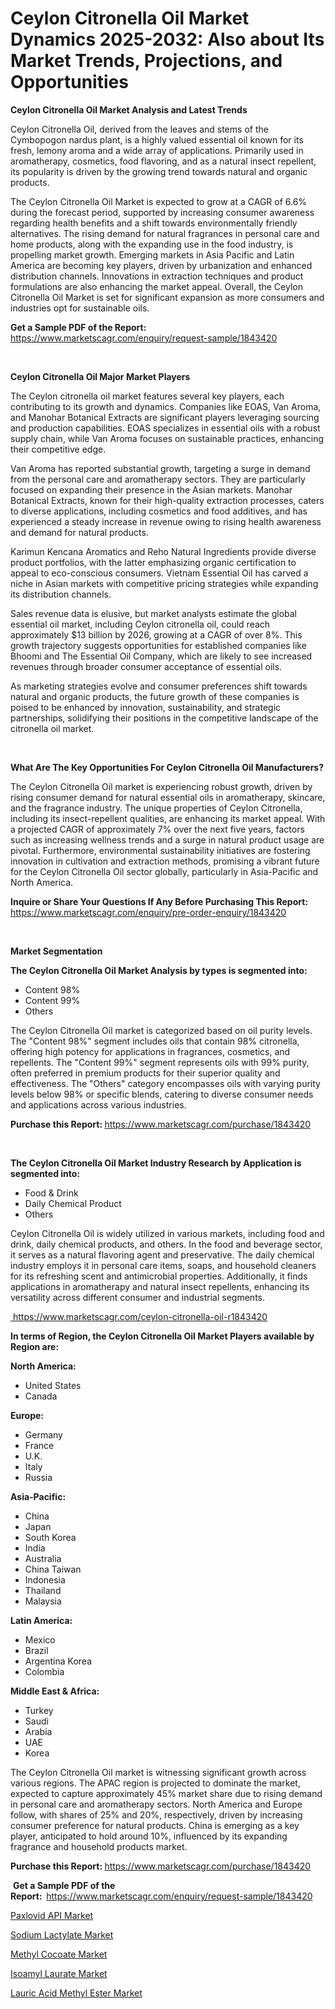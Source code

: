 <p><h1>Ceylon Citronella Oil Market Dynamics 2025-2032: Also about Its Market Trends, Projections, and Opportunities</h1></p><p><strong>Ceylon Citronella Oil Market Analysis and Latest Trends</strong></p>
<p><p>Ceylon Citronella Oil, derived from the leaves and stems of the Cymbopogon nardus plant, is a highly valued essential oil known for its fresh, lemony aroma and a wide array of applications. Primarily used in aromatherapy, cosmetics, food flavoring, and as a natural insect repellent, its popularity is driven by the growing trend towards natural and organic products.</p><p>The Ceylon Citronella Oil Market is expected to grow at a CAGR of 6.6% during the forecast period, supported by increasing consumer awareness regarding health benefits and a shift towards environmentally friendly alternatives. The rising demand for natural fragrances in personal care and home products, along with the expanding use in the food industry, is propelling market growth. Emerging markets in Asia Pacific and Latin America are becoming key players, driven by urbanization and enhanced distribution channels. Innovations in extraction techniques and product formulations are also enhancing the market appeal. Overall, the Ceylon Citronella Oil Market is set for significant expansion as more consumers and industries opt for sustainable oils.</p></p>
<p><strong>Get a Sample PDF of the Report:&nbsp;</strong> <a href="https://www.marketscagr.com/enquiry/request-sample/1843420?utm_campaign=2138&utm_medium=2&utm_source=Github&utm_content=ia&utm_term=30012025&utm_id=ceylon-citronella-oil">https://www.marketscagr.com/enquiry/request-sample/1843420</a></p>
<p>&nbsp;</p>
<p><strong>Ceylon Citronella Oil Major Market Players</strong></p>
<p><p>The Ceylon citronella oil market features several key players, each contributing to its growth and dynamics. Companies like EOAS, Van Aroma, and Manohar Botanical Extracts are significant players leveraging sourcing and production capabilities. EOAS specializes in essential oils with a robust supply chain, while Van Aroma focuses on sustainable practices, enhancing their competitive edge.</p><p>Van Aroma has reported substantial growth, targeting a surge in demand from the personal care and aromatherapy sectors. They are particularly focused on expanding their presence in the Asian markets. Manohar Botanical Extracts, known for their high-quality extraction processes, caters to diverse applications, including cosmetics and food additives, and has experienced a steady increase in revenue owing to rising health awareness and demand for natural products.</p><p>Karimun Kencana Aromatics and Reho Natural Ingredients provide diverse product portfolios, with the latter emphasizing organic certification to appeal to eco-conscious consumers. Vietnam Essential Oil has carved a niche in Asian markets with competitive pricing strategies while expanding its distribution channels.</p><p>Sales revenue data is elusive, but market analysts estimate the global essential oil market, including Ceylon citronella oil, could reach approximately $13 billion by 2026, growing at a CAGR of over 8%. This growth trajectory suggests opportunities for established companies like Bhoomi and The Essential Oil Company, which are likely to see increased revenues through broader consumer acceptance of essential oils.</p><p>As marketing strategies evolve and consumer preferences shift towards natural and organic products, the future growth of these companies is poised to be enhanced by innovation, sustainability, and strategic partnerships, solidifying their positions in the competitive landscape of the citronella oil market.</p></p>
<p>&nbsp;</p>
<p><strong>What Are The Key Opportunities For Ceylon Citronella Oil Manufacturers?</strong></p>
<p><p>The Ceylon Citronella Oil market is experiencing robust growth, driven by rising consumer demand for natural essential oils in aromatherapy, skincare, and the fragrance industry. The unique properties of Ceylon Citronella, including its insect-repellent qualities, are enhancing its market appeal. With a projected CAGR of approximately 7% over the next five years, factors such as increasing wellness trends and a surge in natural product usage are pivotal. Furthermore, environmental sustainability initiatives are fostering innovation in cultivation and extraction methods, promising a vibrant future for the Ceylon Citronella Oil sector globally, particularly in Asia-Pacific and North America.</p></p>
<p><strong>Inquire or Share Your Questions If Any Before Purchasing This Report:</strong> <a href="https://www.marketscagr.com/enquiry/pre-order-enquiry/1843420?utm_campaign=2138&utm_medium=2&utm_source=Github&utm_content=ia&utm_term=30012025&utm_id=ceylon-citronella-oil">https://www.marketscagr.com/enquiry/pre-order-enquiry/1843420</a></p>
<p>&nbsp;</p>
<p><strong>Market Segmentation</strong></p>
<p><strong>The Ceylon Citronella Oil Market Analysis by types is segmented into:</strong></p>
<p><ul><li>Content 98%</li><li>Content 99%</li><li>Others</li></ul></p>
<p><p>The Ceylon Citronella Oil market is categorized based on oil purity levels. The "Content 98%" segment includes oils that contain 98% citronella, offering high potency for applications in fragrances, cosmetics, and repellents. The "Content 99%" segment represents oils with 99% purity, often preferred in premium products for their superior quality and effectiveness. The "Others" category encompasses oils with varying purity levels below 98% or specific blends, catering to diverse consumer needs and applications across various industries.</p></p>
<p><strong>Purchase this Report:&nbsp;</strong><a href="https://www.marketscagr.com/purchase/1843420?utm_campaign=2138&utm_medium=2&utm_source=Github&utm_content=ia&utm_term=30012025&utm_id=ceylon-citronella-oil">https://www.marketscagr.com/purchase/1843420</a></p>
<p>&nbsp;</p>
<p><strong>The Ceylon Citronella Oil Market Industry Research by Application is segmented into:</strong></p>
<p><ul><li>Food & Drink</li><li>Daily Chemical Product</li><li>Others</li></ul></p>
<p><p>Ceylon Citronella Oil is widely utilized in various markets, including food and drink, daily chemical products, and others. In the food and beverage sector, it serves as a natural flavoring agent and preservative. The daily chemical industry employs it in personal care items, soaps, and household cleaners for its refreshing scent and antimicrobial properties. Additionally, it finds applications in aromatherapy and natural insect repellents, enhancing its versatility across different consumer and industrial segments.</p></p>
<p><a href="https://www.marketscagr.com/ceylon-citronella-oil-r1843420?utm_campaign=2138&utm_medium=2&utm_source=Github&utm_content=ia&utm_term=30012025&utm_id=ceylon-citronella-oil">&nbsp;https://www.marketscagr.com/ceylon-citronella-oil-r1843420</a></p>
<p><strong>In terms of Region, the Ceylon Citronella Oil Market Players available by Region are:</strong></p>
<p>
    <p> <strong> North America: </strong>
        <ul>
            <li>United States</li>
            <li>Canada</li>
        </ul>
        </p> 
    <p> <strong> Europe: </strong>
        <ul>
            <li>Germany</li>
            <li>France</li>
            <li>U.K.</li>
            <li>Italy</li>
            <li>Russia</li>
        </ul>
        </p> 
    <p> <strong> Asia-Pacific: </strong>
        <ul>
            <li>China</li>
            <li>Japan</li>
            <li>South Korea</li>
            <li>India</li>
            <li>Australia</li>
            <li>China Taiwan</li>
            <li>Indonesia</li>
            <li>Thailand</li>
            <li>Malaysia</li>
        </ul>
        </p> 
    <p> <strong> Latin America: </strong>
        <ul>
            <li>Mexico</li>
            <li>Brazil</li>
            <li>Argentina Korea</li>
            <li>Colombia</li>
        </ul>
        </p> 
    <p> <strong> Middle East & Africa: </strong>
        <ul>
            <li>Turkey</li>
            <li>Saudi</li>
            <li>Arabia</li>
            <li>UAE</li>
            <li>Korea</li>
        </ul>
    </p>
    </p>
<p><p>The Ceylon Citronella Oil market is witnessing significant growth across various regions. The APAC region is projected to dominate the market, expected to capture approximately 45% market share due to rising demand in personal care and aromatherapy sectors. North America and Europe follow, with shares of 25% and 20%, respectively, driven by increasing consumer preference for natural products. China is emerging as a key player, anticipated to hold around 10%, influenced by its expanding fragrance and household products market.</p></p>
<p><strong>Purchase this Report: </strong><a href="https://www.marketscagr.com/purchase/1843420?utm_campaign=2138&utm_medium=2&utm_source=Github&utm_content=ia&utm_term=30012025&utm_id=ceylon-citronella-oil">https://www.marketscagr.com/purchase/1843420</a></p>
<p>&nbsp;<strong>Get a Sample PDF of the Report:&nbsp;&nbsp;</strong><a href="https://www.marketscagr.com/enquiry/request-sample/1843420?utm_campaign=2138&utm_medium=2&utm_source=Github&utm_content=ia&utm_term=30012025&utm_id=ceylon-citronella-oil">https://www.marketscagr.com/enquiry/request-sample/1843420</a></p>
<p><strong></strong></p>
<p><p><a href="https://github.com/pizolina/Market-Research-Report-List-6/blob/main/paxlovid-api-market.md?utm_campaign=2138&utm_medium=2&utm_source=Github&utm_content=ia&utm_term=30012025&utm_id=ceylon-citronella-oil">Paxlovid API Market</a></p><p><a href="https://github.com/beroxiluwaya/Market-Research-Report-List-1/blob/main/sodium-lactylate-market.md?utm_campaign=2138&utm_medium=2&utm_source=Github&utm_content=ia&utm_term=30012025&utm_id=ceylon-citronella-oil">Sodium Lactylate Market</a></p><p><a href="https://github.com/binnazcassam/Market-Research-Report-List-1/blob/main/methyl-cocoate-market.md?utm_campaign=2138&utm_medium=2&utm_source=Github&utm_content=ia&utm_term=30012025&utm_id=ceylon-citronella-oil">Methyl Cocoate Market</a></p><p><a href="https://github.com/genayziben/Market-Research-Report-List-1/blob/main/isoamyl-laurate-market.md?utm_campaign=2138&utm_medium=2&utm_source=Github&utm_content=ia&utm_term=30012025&utm_id=ceylon-citronella-oil">Isoamyl Laurate Market</a></p><p><a href="https://github.com/meuskocov/Market-Research-Report-List-1/blob/main/lauric-acid-methyl-ester-market.md?utm_campaign=2138&utm_medium=2&utm_source=Github&utm_content=ia&utm_term=30012025&utm_id=ceylon-citronella-oil">Lauric Acid Methyl Ester Market</a></p></p>